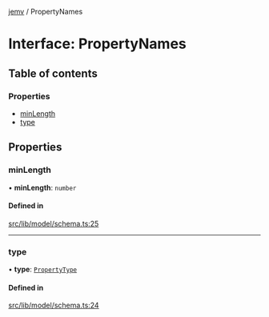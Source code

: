 [jemv](../README.md) / PropertyNames

# Interface: PropertyNames

## Table of contents

### Properties

- [minLength](PropertyNames.md#minlength)
- [type](PropertyNames.md#type)

## Properties

### minLength

• **minLength**: `number`

#### Defined in

[src/lib/model/schema.ts:25](https://github.com/data7expressions/jemv/blob/8fc7e43bbe8003ed3c89190ec9032f686bac5421/src/lib/model/schema.ts#L25)

___

### type

• **type**: [`PropertyType`](../enums/PropertyType.md)

#### Defined in

[src/lib/model/schema.ts:24](https://github.com/data7expressions/jemv/blob/8fc7e43bbe8003ed3c89190ec9032f686bac5421/src/lib/model/schema.ts#L24)
